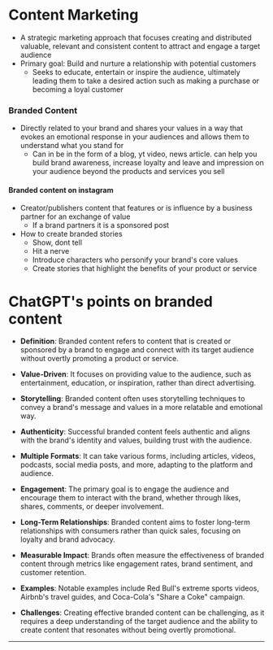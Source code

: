 # Content Marketing

- A strategic marketing approach that focuses creating and distributed valuable, relevant and consistent content to attract and engage a target audience
- Primary goal: Build and nurture a relationship with potential customers
	- Seeks to educate, entertain or inspire the audience, ultimately leading them to take a desired action such as making a purchase or becoming a loyal customer

### Branded Content

- Directly related to your brand and shares your values in a way that evokes an emotional response in your audiences and allows them to understand what you stand for
	- Can in be in the form of a blog, yt video, news article. can help you build brand awareness, increase loyalty and leave and impression on your audience beyond the products and services you sell

#### Branded content on instagram

- Creator/publishers content that features or is influence by a business partner for an exchange of value
	- If a brand partners it is a sponsored post
- How to create branded stories
	- Show, dont tell
	- Hit a nerve
	- Introduce characters who personify your brand's core values
	- Create stories that highlight the benefits of your product or service

# ChatGPT's points on branded content

- **Definition**: Branded content refers to content that is created or sponsored by a brand to engage and connect with its target audience without overtly promoting a product or service.

- **Value-Driven**: It focuses on providing value to the audience, such as entertainment, education, or inspiration, rather than direct advertising.

- **Storytelling**: Branded content often uses storytelling techniques to convey a brand's message and values in a more relatable and emotional way.

- **Authenticity**: Successful branded content feels authentic and aligns with the brand's identity and values, building trust with the audience.

- **Multiple Formats**: It can take various forms, including articles, videos, podcasts, social media posts, and more, adapting to the platform and audience.

- **Engagement**: The primary goal is to engage the audience and encourage them to interact with the brand, whether through likes, shares, comments, or deeper involvement.

- **Long-Term Relationships**: Branded content aims to foster long-term relationships with consumers rather than quick sales, focusing on loyalty and brand advocacy.

- **Measurable Impact**: Brands often measure the effectiveness of branded content through metrics like engagement rates, brand sentiment, and customer retention.

- **Examples**: Notable examples include Red Bull's extreme sports videos, Airbnb's travel guides, and Coca-Cola's "Share a Coke" campaign.

- **Challenges**: Creating effective branded content can be challenging, as it requires a deep understanding of the target audience and the ability to create content that resonates without being overtly promotional.

---
